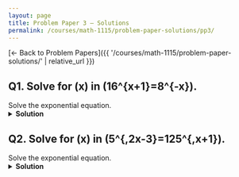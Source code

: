 ```yaml
---
layout: page
title: Problem Paper 3 — Solutions
permalink: /courses/math-1115/problem-paper-solutions/pp3/
---
```


[← Back to Problem Papers]({{ '/courses/math-1115/problem-paper-solutions/' | relative_url }})

## Q1. Solve for \(x\) in \(16^{x+1}=8^{-x}\).

<div class="problem">
  <div class="prompt">Solve the exponential equation.</div>
</div>

<details class="solution">
  <summary><strong>Solution</strong></summary>

Write both sides with base \(2\).

- \(16=2^{4}\), so
  \(
  16^{x+1}=(2^{4})^{x+1}=2^{4(x+1)}=2^{4x+4}.
 \)
- \(8=2^{3}\), so
  \(
  8^{-x}=(2^{3})^{-x}=2^{-3x}.
 \)

Hence
\(
2^{\,4x+4}=2^{-3x}.
\)
Equal bases imply equal exponents:
\(
4x+4=-3x \ \Rightarrow\ 7x=-4 \ \Rightarrow\ x=-\frac{4}{7}.
\)

$$\boxed{x=-\dfrac{4}{7}}.$$
</details>






## Q2. Solve for \(x\) in \(5^{\,2x-3}=125^{\,x+1}\).

<div class="problem">
  <div class="prompt">Solve the exponential equation.</div>
</div>

<details class="solution">
  <summary><strong>Solution</strong></summary>

Recognize that \(125=5^{3}\).
\[
125^{\,x+1}=(5^{3})^{\,x+1}=5^{\,3(x+1)}.
\]

Thus the equation becomes
\[
5^{\,2x-3}=5^{\,3(x+1)}.
\]

Since the bases are identical and positive, set the exponents equal:
\[
2x-3=3(x+1).
\]

Expand and solve:
\[
2x-3=3x+3 \quad\Longrightarrow\quad -x=6 \quad\Longrightarrow\quad x=-6.
\]

$$\boxed{x=-6}$$
</details>
